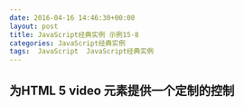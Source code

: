 ```yaml
---
date: 2016-04-16 14:46:30+00:00
layout: post
title: JavaScript经典实例 示例15-8
categories: JavaScript经典实例
tags:  JavaScript  JavaScript经典实例
---
```


为HTML 5 video 元素提供一个定制的控制
----------------

<!DOCTYPE html>
<html>
    <head>
        <title>Meadow Video</title>
        <meta charset="utf-8" />
        <script type="text/javascript">
            function manageEvent(eventObj, event, eventHandler) {
                if (eventObj.addEventListener) {
                    eventObj.addEventListener(event, eventHandler, false);
                } else if (eventObj.attachEvent) {
                    event = 'on' + event;
                    eventObj.attachEvent(event, eventHandler);
                }
                
            }
            
            window.onload = function() {
                
                // 用于按钮的事件
                manageEvent(document.getElementById('start'), 'click', startPlayback);
                manageEvent(document.getElementById('stop'), 'click', stopPlayback);
                manageEvent(document.getElementById('pause'), 'click', pausePlayback);
                
                // 设置视频以便播放
                var meadow = document.getElementById('meadow');
                
                manageEvent(meadow, 'timeupdate', reportProgress);
                
                // 视频备用
                var detect = document.createElement('video');
                
                if (!detect.canPlayType) {
                    document.getElementById('controls').style.display = 'none';
                }
                
            }
            
            // 开始视频，允许停止和暂停
            // 关闭视频
            function startPlayback() {
                var meadow = document.getElementById('meadow');
                
                meadow.play();
                document.getElementById('pause').disabled = false;
                document.getElementById('stop').disabled = false;
                this.disabled = true;
            }
            
            // 暂停视频，打开启动，关闭停止
            // 关闭暂停
            function pausePlayback() {
                document.getElementById('meadow').pause();
                this.disabled = true;
                document.getElementById('start').disabled = false;
                document.getElementById('stop').disabled = false;                                
            }
            
            // 停止视频，返回到0时间
            // 打开播放，关闭暂停和停止
            function stopPlayback() {
                var meadow = document.getElementById('meadow');
                
                meadow.pause();
                meadow.currentTime = 0;
                document.getElementById('start').disabled = false;
                document.getElementById('pause').disabled = false;
                this.disabled = true;
            }
            
            // 对于能过被5除的每个时间点，输出反馈
            function reportProgress() {
                var time = Math.round(this.currentTime),
                    div = document.getElementById('feedback');
                
                div.innerHTML = time + ' seconds';
            }
        </script>
    </head>
    <body>
        <video id="meadow" poster="http://lovechina.xyz/assets/purles.jpg" >
            <source src="http://lovechina.xyz/assets/meadow.m4v" type="video/mp4" />            
        </video>
        <div id="feedback"></div>
        <div id="controls">
            <button id="start">Play</button>
            <button id="stop">Stop</button>
            <button id="pause">Pause</button>
        </div>
    </body>
</html>

源码如下：

``` javascript
``` 
